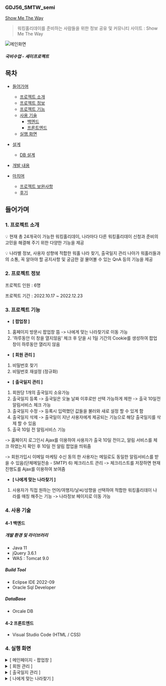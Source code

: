 ### GDJ56_SMTW_semi
[Show Me The Way](https://gd1class.iptime.org:8844/GDJ56_smtw_semi/)
> 워킹홀리데이를 준비하는 사람들을 위한 정보 공유 및 커뮤니티 사이트  :  Show Me The Way

![메인화면](https://user-images.githubusercontent.com/39483946/217709122-83918fcc-3779-4114-8d16-53b6721861f6.JPG)

##### 국비수업 - 세미프로젝트

## 목차
- [들어가며](#들어가며)
  - [프로젝트 소개](#1-프로젝트-소개)    
  - [프로젝트 정보](#2-프로젝트-정보)
  - [프로젝트 기능](#3-프로젝트-기능)
  - [사용 기술](#4-사용-기술)   
     - [백엔드](#4-1-백엔드)
     - [프론트엔드](#4-2-프론트엔드)
  - [실행 화면](#5-실행-화면)   


- [설계](#설계)
  - [DB 설계](#-DB-설계)

- [개발 내용](#개발-내용)

- [마치며](#마치며)
  - [프로젝트 보완사항](#1-프로젝트-보완사항)
  - [후기](#2-후기)


## 들어가며
### 1. 프로젝트 소개

<aside>
💡 현재 총 24개국이 가능한 워킹홀리데이, 나라마다 다른 워킹홀리데이 신청과 준비의 고민을 해결해 주기 위한 다양한 기능을 제공

💡 나라별 정보, 사용자 성향에 적합한 워홀 나라 찾기, 출국일지 관리 나아가 워홀러들과의 소통, 꼭 알아야 할 공지사항 및 궁금한 걸 물어볼 수 있는 QnA 등의 기능을 제공
</aside>

### 2. 프로젝트 정보
프로젝트 인원 : 6명

프로젝트 기간 : 2022.10.17 ~ 2022.12.23

### 3. 프로젝트 기능
- **[ 팝업창 ]**
1) 홈페이지 방문시 팝업창 뜸 -> 나에게 맞는 나라찾기로 이동 가능
2) '하루동안 이 창을 열지않음' 체크 후 닫을 시 1일 기간의 Cookie를 생성하여 팝업창이 하루동안 열리지 않음


- **[ 회원 관리 ]**
1) 비밀번호 찾기
2) 비밀번호 재설정 (정규화)


- **[ 출국일지 관리 ]**
1) 회원당 1개의 출국일지 소유가능
2) 출국일지 등록
-> 출국일은 오늘 날짜 이후로만 선택 가능하게 제한
-> 출국 10일전 알림서비스 체크 가능
3) 출국일지 수정
-> 등록시 입력했던 값들을 불러와 새로 설정 할 수 있게 함
4) 출국일지 삭제
-> 출국일이 지난 사용자에게 제공되는 기능으로 해당 출국일지를 삭제 할 수 있음
5) 출국 10일 전 알림서비스 기능

-> 홈페이지 로그인시 Ajax를 이용하여 사용자가 출국 10일 전이고, 알림 서비스를 체크 하였는지 확인 후 10일 전 알림 팝업을 띄워줌

-> 회원가입시 이메일 마케팅 수신 동의 한 사용자는 메일로도 동일한 알림서비스를 받을 수 있음(단체메일전송 - SMTP)
6) 체크리스트 관리
-> 체크리스트를 저장하면 현재 진행도를 Ajax를 이용하여 보여줌


- **[ 나에게 맞는 나라찾기 ]**
1) 사용자가 직접 원하는 언어/여행지/날씨/성향을 선택하여 적합한 워킹홀리데이 나라를 매칭 해주는 기능
-> 나라정보 페이지로 이동 가능

### 4. 사용 기술

#### 4-1 백엔드

##### 개발 환경 및 라이브러리
- Java 11
- jQuery 3.6.1
- WAS : Tomcat 9.0

##### Build Tool
- Eclipse IDE 2022-09
- Oracle Sql Developer

##### DataBase
- Orcale DB

#### 4-2 프론트엔드
- Visual Studio Code (HTML / CSS)

### 4. 실행 화면
  <details>
    <summary>[ 메인페이지 - 팝업창 ]</summary>   
![팝업창](https://user-images.githubusercontent.com/39483946/218351461-86d40693-3f00-439b-b4b3-97246bfdec86.JPG)
  
-> 하루동안 이 창 열지 않음 체크 후 닫을 시 쿠키가 생성되어 1일간 해당 팝업이 열리지 않음
  </details>
  
  <details>
    <summary>[ 회원 관리 ]</summary>   
       
    
  **1. 비밀번호 찾기**   
 ![비밀번호찾기-이메일인증성공](https://user-images.githubusercontent.com/39483946/218007468-c91e16e3-c3ef-4656-b879-9aeb2a584d23.JPG)
  
-> 가입시 임력했던 이메일 인증을 통해 비밀번호 찾기를 이용할 수 있다.
     
  
  **2. 재설정**   
![비밀번호재설정](https://user-images.githubusercontent.com/39483946/218007234-2150aa6d-1f13-47aa-8521-fff8bc79ffdf.JPG)
  
-> 이메일인증에 성공시 비밀번호를 재설정 할 수 있다. 
 </details>
 <details>
    <summary>[ 출국일지 관리 ]</summary>   

  **1. 출국일지 등록 / 수정**   
![출국일지 등록](https://user-images.githubusercontent.com/39483946/218007847-3513f205-d74f-4460-9c4b-fcaa82e4d199.JPG)

-> 출국일은 오늘 날짜 이후로만 선택 가능하게 제한
-> 출국 10일전 알림서비스 체크 가능

  **2. 출국일지에 따른 화면처리 및 Ajax를 통한 체크리스트 저장**
![출국일남은사람](https://user-images.githubusercontent.com/39483946/218007816-64af3a59-b335-4839-99c2-ac32e71e0dd9.JPG)
  
-> 출국일 남은사람
  
![출국일지 디데이](https://user-images.githubusercontent.com/39483946/218007894-8ed3540d-6a22-414e-9709-c40019216339.JPG)

-> 출국일 디데이

![출국일지난사람](https://user-images.githubusercontent.com/39483946/218007923-58c86368-6888-4071-84ee-dda5b0f603b2.JPG)
  
-> 출국일 지난사람 / 삭제가능

**3. 출국일 알림서비스**
![알림서비스동의시출국10일전알림팝업](https://user-images.githubusercontent.com/39483946/218007749-27b6697c-d37c-4b6e-afd1-020aca3bbd6a.JPG)
  
-> 10일전 알림서비스 체크하면 로그인시 알림팝업을 띄워줌
  
![10일전단체메일전송](https://user-images.githubusercontent.com/39483946/218007572-0a1d412f-b965-4587-9d5e-2e3289654d10.JPG)

![출국10일전메일수신](https://user-images.githubusercontent.com/39483946/218007788-57219bb5-b208-4011-b4fc-001f2752f3ee.JPG)
  
-> 회원가입시 메일수신동의를 체크 한 회원은 출국10일전에 메일로도 알림서비스를 받을 수 있음 

</details>   
 <details>
    <summary>[ 나에게 맞는 나라찾기 ]</summary> 
  
![나에게맞는나라찾기전체](https://user-images.githubusercontent.com/39483946/218349719-23c9d0c3-6888-4a65-84a3-beb3f6236b91.jpg)

-> 4가지 항목을 체크

![나에게맞는나라찾기결과](https://user-images.githubusercontent.com/39483946/218007690-5feb0795-07ca-449c-9ba6-d8556e037fb5.JPG)

-> 체크한 항목에 맞는 나라 결과를 보여줌

 </details>
